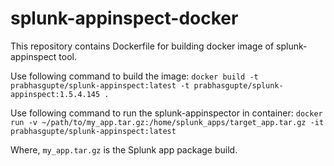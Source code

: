 # splunk-appinspect-docker

This repository contains Dockerfile for building docker image of splunk-appinspect tool.

Use following command to build the image:
`docker build -t prabhasgupte/splunk-appinspect:latest -t prabhasgupte/splunk-appinspect:1.5.4.145 .`

Use following command to run the splunk-appinspector in container:
`docker run -v ~/path/to/my_app.tar.gz:/home/splunk_apps/target_app.tar.gz -it prabhasgupte/splunk-appinspect:latest`

Where, `my_app.tar.gz` is the Splunk app package build.
